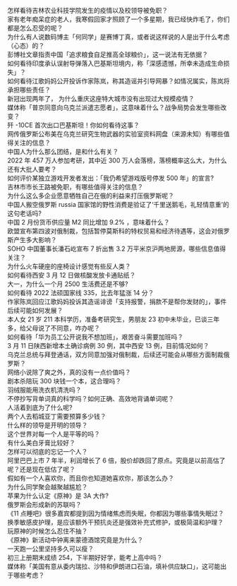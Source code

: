 怎样看待吉林农业科技学院发生的疫情以及校领导被免职？  
家有老年痴呆症的老人，我寒假回家才照顾了一个多星期，我已经快炸毛了，你们都是怎么忍受的呢？  
为什么有人说数码博主「何同学」是赛博丁真，或者说这样说的人是出于什么考虑（心态）的？  
彭博社文章指责中国「追求粮食自足推高全球粮价」，这一说法有无依据？  
如何看待印度承认误射导弹落入巴基斯坦境内，称「深感遗憾，所幸未造成生命损失」？  
如何看待江歌妈妈公开投诉作家陈岚，称其造谣并引导网暴？如情况属实，陈岚将承担哪些责任？  
新冠出现两年了， 为什么重庆这座特大城市没有出现过大规模疫情？  
媒体称「普京同意向乌克兰派遣志愿者」，这意味着什么？战争局势会发生哪些改变？  
歼 -10CE 首次出口巴基斯坦！你如何看待这事？  
网传俄罗斯公布美在乌克兰研究生物武器的实验室资料网盘（来源未知）有哪些值得关注的信息？  
中国人为什么那么团结，是和什么有关？  
2022 年 457 万人参加考研，其中近 300 万人会落榜，落榜概率这么大，为什么还有大批人要考？  
如何评价某独立游戏开发者发出：「我仍希望游戏版号停发 500 年」的宣言?  
吉林市市长王路被免职，有哪些值得关注的信息？  
为什么这么多企业愿意牺牲自己在俄的利益来打压俄罗斯呢？  
中国人搬空俄罗斯 russia 国家馆的野性消费是验证了‘千里送鹅毛，礼轻情意重’的这句老话吗?  
中国 2 月份货币供应量 M2 同比增加 9.2% ，意味着什么？  
欧盟宣布第四波对俄制裁，包括暂停莫斯科的特权贸易和经济待遇等，这会对俄罗斯产生多大影响？  
SOHO 中国董事长潘石屹宣布 7 折出售 3.2 万平米京沪两地房源，哪些信息值得关注？  
为什么火车硬座的座椅设计感觉有些反人类？  
如何看待西安 3 月 12 日做核酸发放卡通贴纸？  
大一，为什么一个月 2500 生活费还是不够?  
如何看待 2022 法硕国家线 335，比去年猛涨 14 分？  
作家陈岚回应江歌妈妈投诉其造谣诽谤「支持报警，捐款不是帮你发财的」，事件后续可能如何发展？  
本人女 21 岁 211 本科学历，准备考研究生，男朋友 23 初中未毕业，已谈三年多，给父母说了不同意，咋办呢？  
如何看待「华为员工公开说我不想加班」，艰苦奋斗需要加班吗？  
3 月 11 日陕西新增本土确诊病例 30 例，其中西安 13 例，目前情况如何？  
乌克兰总统与拜登通话，双方同意加强对俄制裁，后续还可能会从哪些方面制裁俄罗斯？  
网络小说除了爽之外，真的没有一点价值吗？  
剧本杀陪玩 300 块钱一个本，这合理吗？  
羽绒服能用洗衣机清洗吗？  
不停抄写背单词真的科学吗？如何正确、高效地背诵单词呢？  
人活着到底为了什么呢?  
两个人去稻城亚丁需要预算多少钱？  
什么样的领导是开明的领导？  
这个世界对每一个人是平等的吗？  
有什么美白牙膏比较好？  
怎样可以彻底的忘记一个人？  
阿里巴巴上市 7 年半，利润增长了 6 倍，股价却跌回了原点。究竟是以前高估了呢？还是现在低估了呢？  
假如有一个人喜欢你，而且你也知道她喜欢你，那该怎么办？  
为什么同学聚会越聚越尴尬？  
苹果为什么认定《原神》是 3A 大作?  
俄罗斯会形成新的苏联吗？  
《11 点睡吧》很多嘉宾都提到因为情绪焦虑而失眠，你都因为哪些事情失眠过？  
换季敏感皮护理，是应该额外干预抗炎还是强效补充式修护，或极简温和护理？  
玩原神的时候怎么忍住不抽？  
《原神》新活动中钟离来蒙德酒馆究竟是为什么？  
一天跑一公里坚持多久可以瘦？  
初三上册期末成绩 254，下半期好好学，能考上高中吗？  
媒体称「美国有意从委内瑞拉、沙特和伊朗进口石油，填补供应缺口」，这可能出于哪些考虑？  
